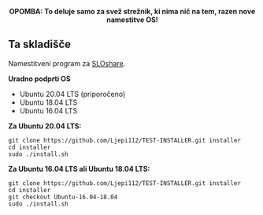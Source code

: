 <p align="center"><b>OPOMBA: To deluje samo za svež strežnik, ki nima nič na tem, razen nove namestitve OS!</b></p>

## Ta skladišče
Namestitveni program za [SLOshare](https://github.com/SLODovInnovations/SLOshare).

**Uradno podprti OS**
- Ubuntu 20.04 LTS (priporočeno)
- Ubuntu 18.04 LTS
- Ubuntu 16.04 LTS

**Za Ubuntu 20.04 LTS:**
```
git clone https://github.com/Ljepi112/TEST-INSTALLER.git installer
cd installer
sudo ./install.sh
```

**Za Ubuntu 16.04 LTS ali Ubuntu 18.04 LTS:**
```
git clone https://github.com/Ljepi112/TEST-INSTALLER.git installer
cd installer
git checkout Ubuntu-16.04-18.04
sudo ./install.sh
```

